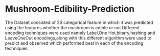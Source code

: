 # Mushroom-Edibility-Prediction
The Dataset consisted of 23 categorical feature in which it was predicted using the features whether the mushroom is edible or not.Different encoding techniques were used namely Label,One Hot,binary,hashing and LeaveOneOut encodings,along with this different algorithm were used to predict and observed which performed best in each of the encoding techniques. 
